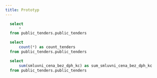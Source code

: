 ```yaml
---
title: Prototyp
---
```




```sql public_tenders
  select
      *
  from public_tenders.public_tenders
```


```sql public_tenders_count
  select
      count(*) as count_tenders
  from public_tenders.public_tenders
```
<BigValue 
  data={public_tenders_count} 
  value=count_tenders
/>

```sql public_tenders_sum
  select
      sum(smluvni_cena_bez_dph_kc) as sum_smluvni_cena_bez_dph_kc
  from public_tenders.public_tenders
```
<BigValue 
  data={public_tenders_sum} 
  value=sum_smluvni_cena_bez_dph_kc
/>

